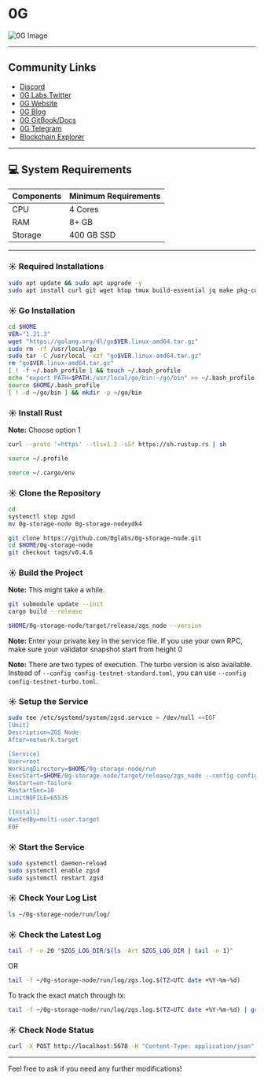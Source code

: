 # 0G

![0G Image](https://i.imgur.com/5SFSdi8.png)

---

## Community Links

- [Discord](https://discord.com/invite/0glabs)
- [0G Labs Twitter](https://twitter.com/0G_labs)
- [0G Website](https://0g.ai/)
- [0G Blog](https://blog.0g.ai/)
- [0G GitBook/Docs](https://zerogravity.gitbook.io/0g-doc/)
- [0G Telegram](https://t.me/web3_0glabs)
- [Blockchain Explorer](https://explorer.dksnodes.com/0G-Testnet.newton)

---

## 💻 System Requirements

| Components  | Minimum Requirements |
|-------------|----------------------|
| CPU         | 4 Cores               |
| RAM         | 8+ GB                 |
| Storage     | 400 GB SSD            |


---

### ☀️ Required Installations
```bash
sudo apt update && sudo apt upgrade -y
sudo apt install curl git wget htop tmux build-essential jq make pkg-config libssl-dev lz4 gcc unzip -y
```

### ☀️ Go Installation
```bash
cd $HOME
VER="1.21.3"
wget "https://golang.org/dl/go$VER.linux-amd64.tar.gz"
sudo rm -rf /usr/local/go
sudo tar -C /usr/local -xzf "go$VER.linux-amd64.tar.gz"
rm "go$VER.linux-amd64.tar.gz"
[ ! -f ~/.bash_profile ] && touch ~/.bash_profile
echo "export PATH=$PATH:/usr/local/go/bin:~/go/bin" >> ~/.bash_profile
source $HOME/.bash_profile
[ ! -d ~/go/bin ] && mkdir -p ~/go/bin
```

### ☀️ Install Rust
**Note:** Choose option 1
```bash
curl --proto '=https' --tlsv1.2 -sSf https://sh.rustup.rs | sh
```
```bash
source ~/.profile
```
```bash
source ~/.cargo/env
```

### ☀️ Clone the Repository
```bash
cd
systemctl stop zgsd
mv 0g-storage-node 0g-storage-nodeydk4
```
```bash
git clone https://github.com/0glabs/0g-storage-node.git
cd $HOME/0g-storage-node
git checkout tags/v0.4.6
```

### ☀️ Build the Project
**Note:** This might take a while.
```bash
git submodule update --init
cargo build --release
```
```bash
$HOME/0g-storage-node/target/release/zgs_node --version
```

**Note:** Enter your private key in the service file. If you use your own RPC, make sure your validator snapshot start from height 0

**Note:** There are two types of execution. The turbo version is also available. Instead of `--config config-testnet-standard.toml`, you can use `--config config-testnet-turbo.toml`.

### ☀️ Setup the Service
```bash
sudo tee /etc/systemd/system/zgsd.service > /dev/null <<EOF
[Unit]
Description=ZGS Node
After=network.target

[Service]
User=root
WorkingDirectory=$HOME/0g-storage-node/run
ExecStart=$HOME/0g-storage-node/target/release/zgs_node --config config-testnet-standard.toml --miner-key Private-key-yaz --blockchain-rpc-endpoint https://evmrpc-testnet.0g.ai/
Restart=on-failure
RestartSec=10
LimitNOFILE=65535

[Install]
WantedBy=multi-user.target
EOF
```

### ☀️ Start the Service
```bash
sudo systemctl daemon-reload
sudo systemctl enable zgsd
sudo systemctl restart zgsd
```

### ☀️ Check Your Log List
```bash
ls ~/0g-storage-node/run/log/
```

### ☀️ Check the Latest Log
```bash
tail -f -n 20 "$ZGS_LOG_DIR/$(ls -Art $ZGS_LOG_DIR | tail -n 1)"
```
OR
```bash
tail -f ~/0g-storage-node/run/log/zgs.log.$(TZ=UTC date +%Y-%m-%d)
```

To track the exact match through tx:
```bash
tail -f ~/0g-storage-node/run/log/zgs.log.$(TZ=UTC date +%Y-%m-%d) | grep tx_seq
```

### ☀️ Check Node Status
```bash
curl -X POST http://localhost:5678 -H "Content-Type: application/json" -d '{"jsonrpc":"2.0","method":"zgs_getStatus","params":[],"id":1}' | jq
```

---

Feel free to ask if you need any further modifications!
